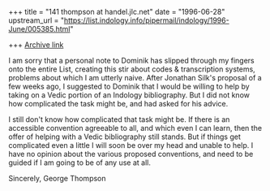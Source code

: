 +++
title = "141 thompson at handel.jlc.net"
date = "1996-06-28"
upstream_url = "https://list.indology.info/pipermail/indology/1996-June/005385.html"

+++
[Archive link](https://list.indology.info/pipermail/indology/1996-June/005385.html)

I am sorry that a personal note to Dominik has slipped through my fingers
onto the entire List, creating this stir about codes & transcription
systems, problems about which I am utterly naive.  After Jonathan Silk's
proposal of a few weeks ago, I suggested to Dominik that I would be willing
to help by taking on a Vedic portion of an Indology bibliography.  But I
did not know how complicated the task might be, and had asked for his
advice.

I still don't know how complicated that task might be.  If there is an
accessible convention agreeable to all, and which even I can learn, then
the offer of helping with a Vedic bibliography still stands.  But if things
get complicated even a little I will soon be over my head and unable to
help.  I have no opinion about the various proposed conventions, and need
to be guided if I am going to be of any use at all.

Sincerely,
George Thompson






